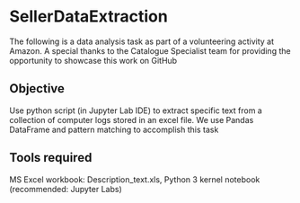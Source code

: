 # SellerDataExtraction
The following is a data analysis task as part of a volunteering activity at Amazon. A special thanks to the Catalogue Specialist team for providing the opportunity to showcase this work on GitHub
## Objective
Use python script (in Jupyter Lab IDE) to extract specific text from a collection of computer logs stored in an excel file. We use Pandas DataFrame and pattern matching to accomplish this task
## Tools required
MS Excel workbook: Description_text.xls, Python 3 kernel notebook (recommended: Jupyter Labs)
